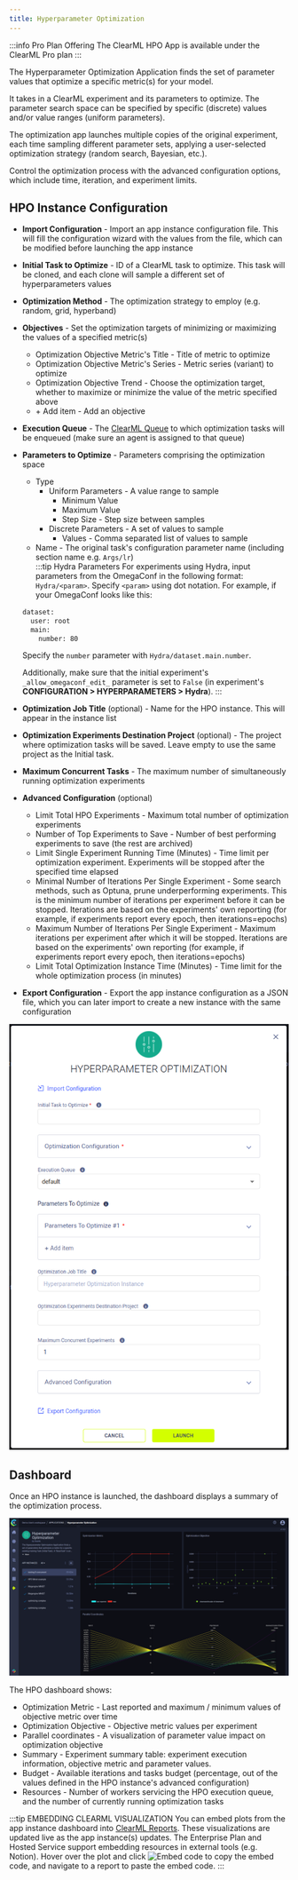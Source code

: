 ```yaml
---
title: Hyperparameter Optimization
---
```


:::info Pro Plan Offering
The ClearML HPO App is available under the ClearML Pro plan
:::

The Hyperparameter Optimization Application finds the set of parameter values that optimize a specific metric(s) for your 
model.

It takes in a ClearML experiment and its parameters to optimize. The parameter search space can be specified
by specific (discrete) values and/or value ranges (uniform parameters). 

The optimization app launches multiple copies of the original experiment, each time sampling different parameter sets, 
applying a user-selected optimization strategy (random search, Bayesian, etc.). 

Control the optimization process with the advanced configuration options, which include time, iteration, and experiment 
limits.

## HPO Instance Configuration
* **Import Configuration** - Import an app instance configuration file. This will fill the configuration wizard with the 
  values from the file, which can be modified before launching the app instance
* **Initial Task to Optimize** - ID of a ClearML task to optimize. This task will be cloned, and each clone will 
  sample a different set of hyperparameters values
* **Optimization Method** - The optimization strategy to employ (e.g. random, grid, hyperband)
* **Objectives** - Set the optimization targets of minimizing or maximizing the values of a specified metric(s)
    * Optimization Objective Metric's Title - Title of metric to optimize
    * Optimization Objective Metric's Series - Metric series (variant) to optimize
    * Optimization Objective Trend - Choose the optimization target, whether to maximize or minimize the value of the 
      metric specified above
    * \+ Add item - Add an objective
* **Execution Queue** - The [ClearML Queue](../../fundamentals/agents_and_queues.md#what-is-a-queue) to which 
  optimization tasks will be enqueued (make sure an agent is assigned to that queue)
* **Parameters to Optimize** - Parameters comprising the optimization space
    * Type 
        * Uniform Parameters - A value range to sample
            * Minimum Value
            * Maximum Value
            * Step Size - Step size between samples
        * Discrete Parameters - A set of values to sample
            * Values - Comma separated list of values to sample
    * Name - The original task's configuration parameter name (including section name e.g. `Args/lr`)  <br/>
    :::tip Hydra Parameters
    For experiments using Hydra, input parameters from the OmegaConf in the following format:
    `Hydra/<param>`. Specify `<param>` using dot notation. For example, if your OmegaConf looks like this: 
    ```
    dataset:
      user: root
      main:
        number: 80
    ```
    Specify the `number` parameter with `Hydra/dataset.main.number`.

    Additionally, make sure that the initial experiment's `_allow_omegaconf_edit_` parameter is set to `False` (in experiment's 
    **CONFIGURATION > HYPERPARAMETERS > Hydra**).
    :::
* **Optimization Job Title** (optional) - Name for the HPO instance. This will appear in the instance list 
* **Optimization Experiments Destination Project** (optional) - The project where optimization tasks will be saved. 
  Leave empty to use the same project as the Initial task. 
* **Maximum Concurrent Tasks** - The maximum number of simultaneously running optimization experiments
* **Advanced Configuration** (optional)
    * Limit Total HPO Experiments - Maximum total number of optimization experiments
    * Number of Top Experiments to Save - Number of best performing experiments to save (the rest are archived)
    * Limit Single Experiment Running Time (Minutes) - Time limit per optimization experiment. Experiments will be 
      stopped after the specified time elapsed
    * Minimal Number of Iterations Per Single Experiment - Some search methods, such as Optuna, prune underperforming 
      experiments. This is the minimum number of iterations per experiment before it can be stopped. Iterations are 
      based on the experiments' own reporting (for example, if experiments report every epoch, then iterations=epochs)
    * Maximum Number of Iterations Per Single Experiment - Maximum iterations per experiment after which it will be 
      stopped. Iterations are based on the experiments' own reporting (for example, if experiments report every epoch, 
      then iterations=epochs)
    * Limit Total Optimization Instance Time (Minutes) - Time limit for the whole optimization process (in minutes)
* **Export Configuration** - Export the app instance configuration as a JSON file, which you can later import to create 
  a new instance with the same configuration 
  
![HPO app wizard](../../img/apps_hpo_wizard.png)
 
## Dashboard
Once an HPO instance is launched, the dashboard displays a summary of the optimization process.

![HPO dashboard](../../img/apps_hpo.png)

The HPO dashboard shows:
* Optimization Metric - Last reported and maximum / minimum values of objective metric over time
* Optimization Objective - Objective metric values per experiment
* Parallel coordinates - A visualization of parameter value impact on optimization objective
* Summary - Experiment summary table: experiment execution information, objective metric and parameter values.
* Budget - Available iterations and tasks budget (percentage, out of the values defined in the HPO instance's advanced configuration)
* Resources - Number of workers servicing the HPO execution queue, and the number of currently running optimization tasks

:::tip EMBEDDING CLEARML VISUALIZATION
You can embed plots from the app instance dashboard into [ClearML Reports](../webapp_reports.md). These visualizations 
are updated live as the app instance(s) updates. The Enterprise Plan and Hosted Service support embedding resources in 
external tools (e.g. Notion). Hover over the plot and click <img src="/docs/latest/icons/ico-plotly-embed-code.svg" alt="Embed code" className="icon size-md space-sm" /> 
to copy the embed code, and navigate to a report to paste the embed code.
:::
